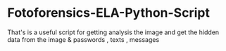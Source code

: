 # Fotoforensics-ELA-Python-Script
That's is a useful script for getting analysis the image and get the hidden data from the image &amp; passwords , texts , messages 
